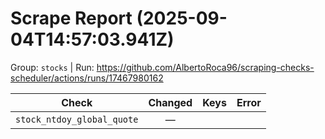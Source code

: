 # Scrape Report (2025-09-04T14:57:03.941Z)

Group: `stocks`  |  Run: https://github.com/AlbertoRoca96/scraping-checks-scheduler/actions/runs/17467980162

| Check | Changed | Keys | Error |
|---|:---:|:--|:--|
| `stock_ntdoy_global_quote` | — |  |  |
